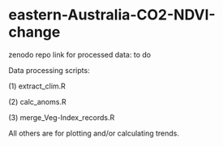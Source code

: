 # eastern-Australia-CO2-NDVI-change

zenodo repo link for processed data: to do

Data processing scripts:

\(1\) extract_clim.R

\(2\) calc_anoms.R

\(3\) merge_Veg-Index_records.R

All others are for plotting and/or calculating trends.

